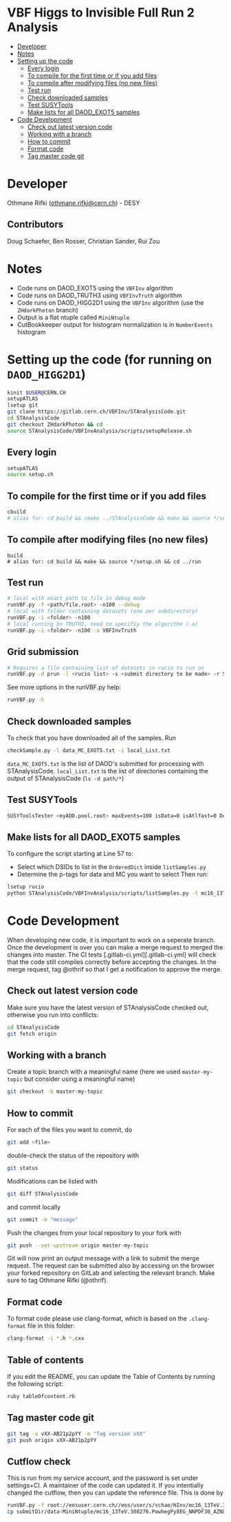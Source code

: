 # VBF Higgs to Invisible Full Run 2 Analysis #

  * [Developer](#developer)
  * [Notes](#notes)
  * [Setting up the code](#setting-up-the-code)
      * [Every login](#every-login)
      * [To compile for the first time or if you add files](#to-compile-for-the-first-time-or-if-you-add-files)
      * [To compile after modifying files (no new files)](#to-compile-after-modifying-files-(no-new-files))
      * [Test run](#test-run)
      * [Check downloaded samples](#check-downloaded-samples)
      * [Test SUSYTools](#test-susytools)
      * [Make lists for all DAOD_EXOT5 samples](#make-lists-for-all-daod_exot5-samples)
  * [Code Development](#code-development)
      * [Check out latest version code](#check-out-latest-version-code)
      * [Working with a branch](#working-with-a-branch)
      * [How to commit](#how-to-commit)
      * [Format code](#format-code)
      * [Tag master code git](#tag-master-code-git)

# Developer #
Othmane Rifki (othmane.rifki@cern.ch) - DESY

## Contributors ##
Doug Schaefer, Ben Rosser, Christian Sander, Rui Zou

# Notes #
- Code runs on DAOD_EXOT5 using the `VBFInv` algorithm
- Code runs on DAOD_TRUTH3 using `VBFInvTruth` algorithm
- Code runs on DAOD_HIGG2D1 using the `VBFInv` algorithm (use the `ZHdarkPhoton` branch)
- Output is a flat ntuple called `MiniNtuple`
- CutBookkeeper output for histogram normalization is in `NumberEvents` histogram

# Setting up the code (for running on `DAOD_HIGG2D1`) #
``` bash
kinit $USER@CERN.CH
setupATLAS
lsetup git
git clone https://gitlab.cern.ch/VBFInv/STAnalysisCode.git
cd STAnalysisCode 
git checkout ZHdarkPhoton && cd -
source STAnalysisCode/VBFInvAnalysis/scripts/setupRelease.sh
```

## Every login ##
``` bash
setupATLAS
source setup.sh
```
##  To compile for the first time or if you add files ##
``` bash
cbuild
# alias	for: cd	build && cmake ../STAnalysisCode && make && source */setup.sh && cd ../run
```

## To compile after modifying files (no new files) ##
```
build
# alias for: cd build && make && source */setup.sh && cd ../run
```

## Test run ##
``` bash
# local with exact path to file in debug mode
runVBF.py -f <path/file.root> -n100 --debug
# local with folder containing datasets (one per subdirectory)
runVBF.py -i <folder> -n100
# local running on TRUTH3, need to specifiy the algorithm (-a)
runVBF.py -i <folder> -n100 -a VBFInvTruth
```
## Grid submission ##
```bash
# Requires a file containing list of datasets in rucio to run on
runVBF.py -d prun -l <rucio list> -s <submit directory to be made> -r SLACXRD_LOCALGROUPDISK -v <ntuple version> --doSkim --doMuonDetail --doElectronDetail --doMETDetail --doPhotonDetail --doEventDetail --doJetDetail -u $USER
```
See more options in the runVBF.py help:
``` bash
runVBF.py -h
```

## Check downloaded samples ##
To check that you have downloaded all of the samples. Run
``` bash
checkSample.py -l data_MC_EXOT5.txt -i local_List.txt
```
`data_MC_EXOT5.txt` is the list of DAOD's submitted for processing with STAnalysisCode.
`local_List.txt` is the list of directories containing the output of STAnalysisCode (`ls -d path/*`)

## Test SUSYTools ##
``` bash
SUSYToolsTester <myAOD.pool.root> maxEvents=100 isData=0 isAtlfast=0 Debug=0 NoSyst=0 2>&1 | tee log
```

## Make lists for all DAOD_EXOT5 samples ##
To configure the script starting at Line 57 to:
- Select which DSIDs to list in the `OrderedDict` inside `listSamples.py`
- Determine the p-tags for data and MC you want to select
Then run:
``` bash
lsetup rucio
python STAnalysisCode/VBFInvAnalysis/scripts/listSamples.py -t mc16_13TeV,data15_13TeV,data16_13TeV -c mc16a,mc16d -d DAOD_EXOT5 -v v05 -s
```

# Code Development #

When developing new code, it is important to work on a seperate branch. Once the development is over you can make a merge request to
merged the changes into master. The CI tests  [.gitlab-ci.yml][.gitlab-ci.yml] will check that the code still compiles correctly before accepting the
changes. In the merge request, tag @othrif so that I get a notification to approve the merge.

## Check out latest version code ##
Make sure you have the latest version of STAnalysisCode checked out, otherwise you run into conflicts:
```bash
cd STAnalysisCode
git fetch origin
```

## Working with a branch ##
Create a topic branch with a meaningful name (here we used `master-my-topic` but consider using a meaningful name)
```bash
git checkout -b master-my-topic
```

## How to commit ##

For each of the files you want to commit, do
```bash
git add <file>
```
double-check the status of the repository with
```bash
git status
```
Modifications can be listed with
``` bash
git diff STAnalysisCode
```
and commit locally
```bash
git commit -m "message"
```
Push the changes from your local repository to your fork with
``` bash
git push --set-upstream origin master-my-topic
```
Git will now print an output message with a link to submit the merge request. The request can be submitted also by accessing on the browser your forked repository on GitLab and selecting the relevant branch. Make sure to tag Othmane Rifki (@othrif).

## Format code ##

 To format code please use clang-format, which is based on the `.clang-format` file in this folder:
``` bash
clang-format -i *.h *.cxx
```

## Table of contents ##
If you edit the README, you can update the Table of Contents by running the following script:
``` bash
ruby tableOfcontent.rb
```

## Tag master code git ##
``` bash
git tag -a vXX-AB21p2pYY -m "Tag version vXX"
git push origin vXX-AB21p2pYY
```

## Cutflow check
This is run from my service account, and the password is set under settings+CI. A maintainer of the code can updated it.
If you intentially changed the cutflow, then you can update the reference file. This is done by
``` bash
runVBF.py -f root://eosuser.cern.ch//eos/user/s/schae/HInv/mc16_13TeV.308276.PowhegPy8EG_NNPDF30_AZNLOCTEQ6L1_VBFH125_ZZ4nu_MET125.deriv.DAOD_EXOT5.e6126_s3126_r9364_p3575/DAOD_EXOT5.14490426._000001.pool.root.1 --doMuonDetail --doElectronDetail  --doEventDetail --doSkim -n 5000
cp submitDir/data-MiniNtuple/mc16_13TeV.308276.PowhegPy8EG_NNPDF30_AZNLOCTEQ6L1_VBFH125_ZZ4nu_MET125.root /eos/user/s/schae/HInv/mc16_13TeV.308276.PowhegPy8EG_NNPDF30_AZNLOCTEQ6L1_VBFH125_ZZ4nu_MET125.deriv.DAOD_EXOT5.e6126_s3126_r9364_p3575/mc16_13TeV.308276.PowhegPy8EG_NNPDF30_AZNLOCTEQ6L1_VBFH125_ZZ4nu_MET125.root
```